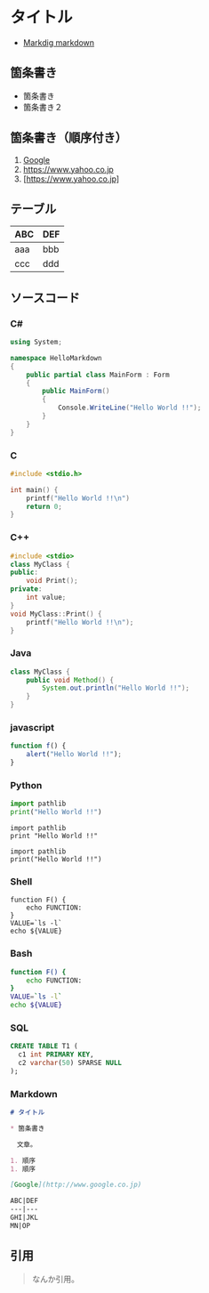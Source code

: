 ﻿# タイトル

* [Markdig markdown](https://docs.microsoft.com/ja-jp/contribute/how-to-write-use-markdown)

## 箇条書き

* 箇条書き
* 箇条書き２

## 箇条書き（順序付き）

1. [Google](https://www.google.co.jp)
1. https://www.yahoo.co.jp
1. [https://www.yahoo.co.jp]

## テーブル

ABC|DEF
---|---
aaa|bbb
ccc|ddd

## ソースコード

### C#

```csharp
using System;

namespace HelloMarkdown
{
    public partial class MainForm : Form
    {
        public MainForm()
        {
            Console.WriteLine("Hello World !!");
        }
    }
}
```

### C

```c
#include <stdio.h>

int main() {
    printf("Hello World !!\n")
    return 0;
}
```

### C++

```cpp
#include <stdio>
class MyClass {
public:
    void Print();
private:
    int value;
}
void MyClass::Print() {
    printf("Hello World !!\n");
}
```

### Java

```java
class MyClass {
    public void Method() {
        System.out.println("Hello World !!");
    }
}
```

### javascript

```javascript
function f() {
    alert("Hello World !!");
}
```

### Python

```python
import pathlib
print("Hello World !!")
```

```python2
import pathlib
print "Hello World !!"
```

```python3
import pathlib
print("Hello World !!")
```

### Shell

```shell
function F() {
    echo FUNCTION:
}
VALUE=`ls -l`
echo ${VALUE}
```

### Bash

```bash
function F() {
    echo FUNCTION:
}
VALUE=`ls -l`
echo ${VALUE}
```

### SQL

```sql
CREATE TABLE T1 (
  c1 int PRIMARY KEY,
  c2 varchar(50) SPARSE NULL
);
```

### Markdown

```markdown
# タイトル

* 箇条書き

　文章。

1. 順序
1. 順序

[Google](http://www.google.co.jp)

ABC|DEF
---|---
GHI|JKL
MN|OP

```

## 引用

> なんか引用。

